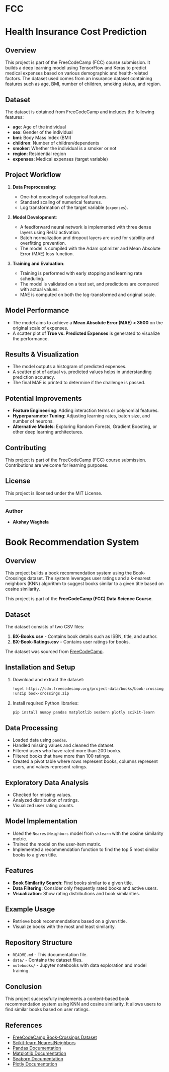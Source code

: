 # FCC


# Health Insurance Cost Prediction

## Overview
This project is part of the FreeCodeCamp (FCC) course submission. It builds a deep learning model using TensorFlow and Keras to predict medical expenses based on various demographic and health-related factors. The dataset used comes from an insurance dataset containing features such as age, BMI, number of children, smoking status, and region.

## Dataset
The dataset is obtained from FreeCodeCamp and includes the following features:
- **age**: Age of the individual
- **sex**: Gender of the individual
- **bmi**: Body Mass Index (BMI)
- **children**: Number of children/dependents
- **smoker**: Whether the individual is a smoker or not
- **region**: Residential region
- **expenses**: Medical expenses (target variable)

## Project Workflow
1. **Data Preprocessing**:
   - One-hot encoding of categorical features.
   - Standard scaling of numerical features.
   - Log transformation of the target variable (`expenses`).
   
2. **Model Development**:
   - A feedforward neural network is implemented with three dense layers using ReLU activation.
   - Batch normalization and dropout layers are used for stability and overfitting prevention.
   - The model is compiled with the Adam optimizer and Mean Absolute Error (MAE) loss function.

3. **Training and Evaluation**:
   - Training is performed with early stopping and learning rate scheduling.
   - The model is validated on a test set, and predictions are compared with actual values.
   - MAE is computed on both the log-transformed and original scale.

## Model Performance
- The model aims to achieve a **Mean Absolute Error (MAE) < 3500** on the original scale of expenses.
- A scatter plot of **True vs. Predicted Expenses** is generated to visualize the performance.

## Results & Visualization
- The model outputs a histogram of predicted expenses.
- A scatter plot of actual vs. predicted values helps in understanding prediction accuracy.
- The final MAE is printed to determine if the challenge is passed.

## Potential Improvements
- **Feature Engineering**: Adding interaction terms or polynomial features.
- **Hyperparameter Tuning**: Adjusting learning rates, batch size, and number of neurons.
- **Alternative Models**: Exploring Random Forests, Gradient Boosting, or other deep learning architectures.

## Contributing
This project is part of the FreeCodeCamp (FCC) course submission. Contributions are welcome for learning purposes.

## License
This project is licensed under the MIT License.

---

### **Author**
- **Akshay Waghela**



# Book Recommendation System

## Overview
This project builds a book recommendation system using the Book-Crossings dataset. The system leverages user ratings and a k-nearest neighbors (KNN) algorithm to suggest books similar to a given title based on cosine similarity.

This project is part of the **FreeCodeCamp (FCC) Data Science Course**.

## Dataset
The dataset consists of two CSV files:
1. **BX-Books.csv** - Contains book details such as ISBN, title, and author.
2. **BX-Book-Ratings.csv** - Contains user ratings for books.

The dataset was sourced from [FreeCodeCamp](https://cdn.freecodecamp.org/project-data/books/book-crossings.zip).

## Installation and Setup
1. Download and extract the dataset:
    ```bash
    !wget https://cdn.freecodecamp.org/project-data/books/book-crossings.zip
    !unzip book-crossings.zip
    ```
2. Install required Python libraries:
    ```bash
    pip install numpy pandas matplotlib seaborn plotly scikit-learn
    ```

## Data Processing
- Loaded data using `pandas`.
- Handled missing values and cleaned the dataset.
- Filtered users who have rated more than 200 books.
- Filtered books that have more than 100 ratings.
- Created a pivot table where rows represent books, columns represent users, and values represent ratings.

## Exploratory Data Analysis
- Checked for missing values.
- Analyzed distribution of ratings.
- Visualized user rating counts.

## Model Implementation
- Used the `NearestNeighbors` model from `sklearn` with the cosine similarity metric.
- Trained the model on the user-item matrix.
- Implemented a recommendation function to find the top 5 most similar books to a given title.

## Features
- **Book Similarity Search**: Find books similar to a given title.
- **Data Filtering**: Consider only frequently rated books and active users.
- **Visualization**: Show rating distributions and book similarities.

## Example Usage
- Retrieve book recommendations based on a given title.
- Visualize books with the most and least similarity.

## Repository Structure
- `README.md` - This documentation file.
- `data/` - Contains the dataset files.
- `notebooks/` - Jupyter notebooks with data exploration and model training.

## Conclusion
This project successfully implements a content-based book recommendation system using KNN and cosine similarity. It allows users to find similar books based on user ratings.

## References
- [FreeCodeCamp Book-Crossings Dataset](https://cdn.freecodecamp.org/project-data/books/book-crossings.zip)
- [Scikit-learn NearestNeighbors](https://scikit-learn.org/stable/modules/generated/sklearn.neighbors.NearestNeighbors.html)
- [Pandas Documentation](https://pandas.pydata.org/docs/)
- [Matplotlib Documentation](https://matplotlib.org/stable/contents.html)
- [Seaborn Documentation](https://seaborn.pydata.org/)
- [Plotly Documentation](https://plotly.com/python/)

